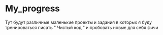 # My_progress
Тут будут различные маленькие проекты и задания в которых я буду тренироваться писать " Чистый код " и пробовать новые для себя фичи 
